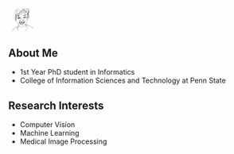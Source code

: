 <img src="/assets/images/headshot_lines.jpeg" width="10%" height="10%">

## About Me

- 1st Year PhD student in Informatics
- College of Information Sciences and Technology at Penn State

## Research Interests

- Computer Vision
- Machine Learning
- Medical Image Processing
